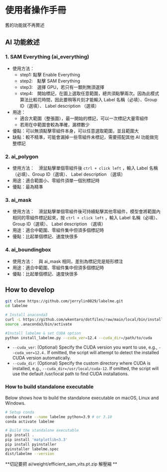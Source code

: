 # 使用者操作手冊
舊的功能就不再贅述

## AI 功能敘述
### 1. SAM Everything (ai_everything)
- 使用方法：
    - step1:    點擊 Enable Everything
    - step2:　點擊 SAM Everything
    - step3:　選擇 GPU，若只有一顆則無須選擇
    - step4:　開始標記，在圖上選取任意範圍，總共須點擊兩次。因為此模式算法比較花時間，因此要稍等片刻才能輸入 Label 名稱（必填）、Group ID（選填）、 Label description （選填）
- 用途：
    - 適合大範圍（整張圖），最一開始的標記，可以一次標記大量零組件
    - 若用在中範圍會較為準確，漏標數少
- 優點：可以無須點擊零組件本身，可以任意選取範圍，並且範圍大
- 缺點：較不精準，可能會漏掉一些零組件未標記，需要搭配其他 AI 功能做完整標記
### 2. ai_polygon
- 使用方法：　滑鼠點擊單個零組件後 `ctrl + click left` ，輸入 Label 名稱（必填）、Group ID（選填）、 Label description （選填）
- 用途：適合範圍小、零組件須單一個別標記時
- 優點：最為精準

### 3. ai_mask
- 使用方法：　滑鼠點擊單個零組件後可持續點擊其他零組件，模型會將範圍內相同的零組件標記起來，按 `ctrl + click left` ，輸入 Label 名稱（必填）、Group ID（選填）、 Label description （選填）
- 用途：適合中範圍、零組件集中但須多個標記時
- 優點：比起單個標記、速度快很多

### 4. ai_boundingbox
- 使用方法：　與 ai_mask 相同，差別為標記完是矩形標注
- 用途：適合中範圍、零組件集中但須多個標記時
- 優點：比起單個標記、速度快很多

## How to develop

```bash
git clone https://github.com/jerrylin0829/labelme.git
cd labelme

# Install anaconda3 
curl -L https://github.com/wkentaro/dotfiles/raw/main/local/bin/install_anaconda3.sh | bash -s .
source .anaconda3/bin/activate

#Install labelme & set CUDA option
python install_labelme.py --cuda_ver=12.4 --cuda_dir=/path/to/cuda

```
- `--cuda_ver`: (Optional) Specify the CUDA version you want to use, e.g., ``--cuda_ver=12.4.`` If omitted, the script will attempt to detect the installed CUDA version automatically.
- `--cuda_dir`: (Optional) Specify the custom directory where CUDA is installed, e.g., `--cuda_dir=/usr/local/cuda-12`. If omitted, the script will use the default /usr/local path to find CUDA installations.

### How to build standalone executable

Below shows how to build the standalone executable on macOS, Linux and Windows.  

```bash
# Setup conda
conda create --name labelme python=3.9 # or 3.10
conda activate labelme

# Build the standalone executable
pip install .
pip install 'matplotlib<3.3'
pip install pyinstaller
pyinstaller labelme.spec
dist/labelme --version
```

**切記要把 ai/weight/efficient_sam_vits.pt.zip 解壓縮 **